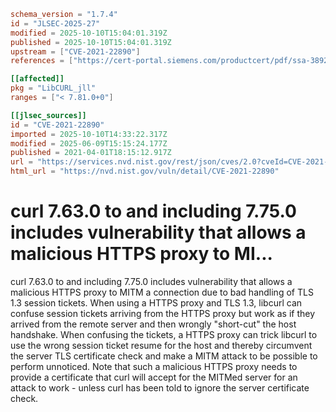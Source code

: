 ```toml
schema_version = "1.7.4"
id = "JLSEC-2025-27"
modified = 2025-10-10T15:04:01.319Z
published = 2025-10-10T15:04:01.319Z
upstream = ["CVE-2021-22890"]
references = ["https://cert-portal.siemens.com/productcert/pdf/ssa-389290.pdf", "https://curl.se/docs/CVE-2021-22890.html", "https://hackerone.com/reports/1129529", "https://lists.fedoraproject.org/archives/list/package-announce%40lists.fedoraproject.org/message/2ZC5BMIOKLBQJSFCHEDN2G2C2SH274BP/", "https://lists.fedoraproject.org/archives/list/package-announce%40lists.fedoraproject.org/message/ITVWPVGLFISU5BJC2BXBRYSDXTXE2YGC/", "https://lists.fedoraproject.org/archives/list/package-announce%40lists.fedoraproject.org/message/KQUIOYX2KUU6FIUZVB5WWZ6JHSSYSQWJ/", "https://security.gentoo.org/glsa/202105-36", "https://security.netapp.com/advisory/ntap-20210521-0007/", "https://www.oracle.com//security-alerts/cpujul2021.html", "https://cert-portal.siemens.com/productcert/pdf/ssa-389290.pdf", "https://curl.se/docs/CVE-2021-22890.html", "https://hackerone.com/reports/1129529", "https://lists.fedoraproject.org/archives/list/package-announce%40lists.fedoraproject.org/message/2ZC5BMIOKLBQJSFCHEDN2G2C2SH274BP/", "https://lists.fedoraproject.org/archives/list/package-announce%40lists.fedoraproject.org/message/ITVWPVGLFISU5BJC2BXBRYSDXTXE2YGC/", "https://lists.fedoraproject.org/archives/list/package-announce%40lists.fedoraproject.org/message/KQUIOYX2KUU6FIUZVB5WWZ6JHSSYSQWJ/", "https://security.gentoo.org/glsa/202105-36", "https://security.netapp.com/advisory/ntap-20210521-0007/", "https://www.oracle.com//security-alerts/cpujul2021.html"]

[[affected]]
pkg = "LibCURL_jll"
ranges = ["< 7.81.0+0"]

[[jlsec_sources]]
id = "CVE-2021-22890"
imported = 2025-10-10T14:33:22.317Z
modified = 2025-06-09T15:15:24.177Z
published = 2021-04-01T18:15:12.917Z
url = "https://services.nvd.nist.gov/rest/json/cves/2.0?cveId=CVE-2021-22890"
html_url = "https://nvd.nist.gov/vuln/detail/CVE-2021-22890"
```

# curl 7.63.0 to and including 7.75.0 includes vulnerability that allows a malicious HTTPS proxy to MI...

curl 7.63.0 to and including 7.75.0 includes vulnerability that allows a malicious HTTPS proxy to MITM a connection due to bad handling of TLS 1.3 session tickets. When using a HTTPS proxy and TLS 1.3, libcurl can confuse session tickets arriving from the HTTPS proxy but work as if they arrived from the remote server and then wrongly "short-cut" the host handshake. When confusing the tickets, a HTTPS proxy can trick libcurl to use the wrong session ticket resume for the host and thereby circumvent the server TLS certificate check and make a MITM attack to be possible to perform unnoticed. Note that such a malicious HTTPS proxy needs to provide a certificate that curl will accept for the MITMed server for an attack to work - unless curl has been told to ignore the server certificate check.

